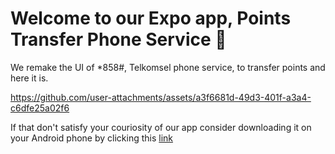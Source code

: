 # Welcome to our Expo app, Points Transfer Phone Service 👋

We remake the UI of *858#, Telkomsel phone service, to transfer points and here it is.


https://github.com/user-attachments/assets/a3f6681d-49d3-401f-a3a4-c6dfe25a02f6


If that don't satisfy your couriosity of our app consider downloading it on your Android phone by clicking this [link](https://expo.dev/accounts/ananda17gb/projects/credittransfer/builds/1ac75532-80e6-4e3e-9c70-fd28dc0cd52f)
